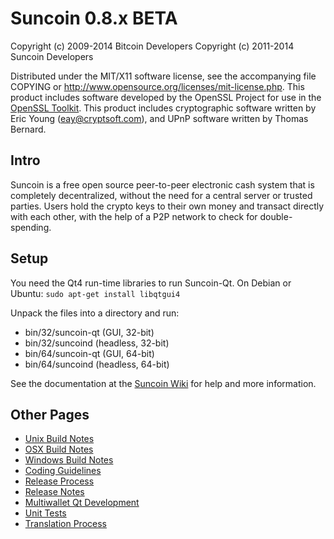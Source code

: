 Suncoin 0.8.x BETA
====================

Copyright (c) 2009-2014 Bitcoin Developers
Copyright (c) 2011-2014 Suncoin Developers

Distributed under the MIT/X11 software license, see the accompanying
file COPYING or http://www.opensource.org/licenses/mit-license.php.
This product includes software developed by the OpenSSL Project for use in the [OpenSSL Toolkit](http://www.openssl.org/). This product includes
cryptographic software written by Eric Young ([eay@cryptsoft.com](mailto:eay@cryptsoft.com)), and UPnP software written by Thomas Bernard.


Intro
---------------------
Suncoin is a free open source peer-to-peer electronic cash system that is
completely decentralized, without the need for a central server or trusted
parties.  Users hold the crypto keys to their own money and transact directly
with each other, with the help of a P2P network to check for double-spending.


Setup
---------------------
You need the Qt4 run-time libraries to run Suncoin-Qt. On Debian or Ubuntu:
	`sudo apt-get install libqtgui4`

Unpack the files into a directory and run:

- bin/32/suncoin-qt (GUI, 32-bit)
- bin/32/suncoind (headless, 32-bit)
- bin/64/suncoin-qt (GUI, 64-bit)
- bin/64/suncoind (headless, 64-bit)

See the documentation at the [Suncoin Wiki](http://suncoin.info)
for help and more information.


Other Pages
---------------------
- [Unix Build Notes](build-unix.md)
- [OSX Build Notes](build-osx.md)
- [Windows Build Notes](build-msw.md)
- [Coding Guidelines](coding.md)
- [Release Process](release-process.md)
- [Release Notes](release-notes.md)
- [Multiwallet Qt Development](multiwallet-qt.md)
- [Unit Tests](unit-tests.md)
- [Translation Process](translation_process.md)
